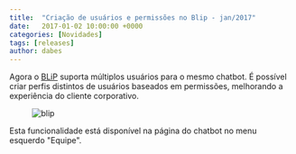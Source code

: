 ```yaml
---
title:  "Criação de usuários e permissões no Blip - jan/2017"
date:   2017-01-02 10:00:00 +0000
categories: [Novidades]
tags: [releases]
author: dabes
---
```

Agora o [BLiP](https://blip.ai) suporta múltiplos usuários para o mesmo chatbot. É possível criar perfis distintos de usuários baseados em permissões, melhorando a experiência do cliente corporativo. 

<figure>
    <img class="alignnone size-full" src="http://i.imgur.com/mkhvZpZ.png" alt="blip" />
</figure>

Esta funcionalidade está disponível na página do chatbot no menu esquerdo "Equipe".
